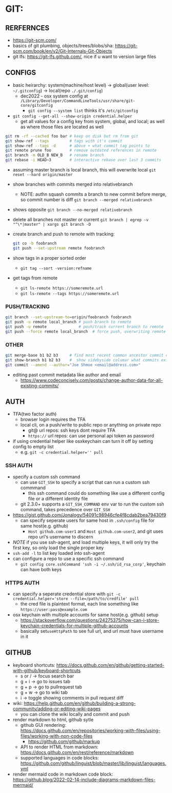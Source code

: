 # GIT:
## RERFERNCES
- https://git-scm.com/
- basics of git plumbing, objects/trees/blobs/sha: https://git-scm.com/book/en/v2/Git-Internals-Git-Objects
- git lfs: https://git-lfs.github.com/, nice if u want to version large files


## CONFIGS
- basic heirarchy: system(machine/host level) -> global(user level: `~/.gitconfig`) -> local(repo `./.git/config`)
    - dec2022 - osx system config at `/Library/Developer/CommandLineTools/usr/share/git-core/gitconfig`
        - `git config --system list` thinks it's `/etc/gitconfig`
- `git config --get-all --show-origin credential.helper`
    - get all values for a config key from system, global, and local; as well as where those files are located as well

```sh
git rm -rf --cached foo bar # keep on disk but rm from git
git show-ref --tags         # tags with it's commit
git show-ref --tags -d      # above + what commit tag points to
git remote prune foo        # remove outdated references in remote
git branch -m OLD_B NEW_B   # rename branch
git rebase -i HEAD~3        # interactive rebase over last 3 commits
```

- assuming master branch is local branch, this will overwrite local
    `git reset --hard origin/master`

- show branches with commits merged into relativebranch
    - NOTE: authn squash commits a branch to new commit before merge, so commit number is diff
    `git branch --merged relativebranch`
- shows opposite
    `git branch --no-merged relativebranch`

- delete all branches not master or current
    `git branch | egrep -v "^\*|master" | xargs git branch -D`

- create branch and push to remote with tracking:
    ```sh
    git co -b foobranch
    git push --set-upstream remote foobranch
    ```

- show tags in a proper sorted order
    - `git tag --sort -version:refname`

- get tags from remote
    - `git ls-remote https://someremote.url`
    - `git ls-remote --tags https://someremote.url`

### PUSH/TRACKING
```sh
git branch --set-upstream-to=origin/foobranch foobranch
git push -u remote local_branch # push branch to remote
git push -u remote              # push/track current branch to remote
git push --force remote local_branch  # force push, overwriting remote branch
```

### OTHER
```sh
git merge-base b1 b2 b3     # find most recent common ancestor commit of n branches
git show-branch b1 b2 b3    #  show sidebyside columar what commits exist in each branch
git commit --amend --author="Joe Shmoe <email@address.com>"
```
- editing past commit metadata like author and email
    - https://www.codeconcisely.com/posts/change-author-data-for-all-existing-commits/

## AUTH
- TFA(two factor auth)
    - browser login requires the TFA
    - local cli, on a push/write to public repo or anything on private repo
        - git@ url repos: ssh keys dont require TFA
        - `https://` url repos: can use personal api token as password
- if using credential helper like osxkeychain can turn it off by setting config to empty list
    - e.g. `git -c credential.helper='' pull`
### SSH AUTH
- specify a custom ssh command
    - can use `GIT_SSH` to specify a script that can run a custom ssh commmand
        - this ssh command could do something like use a different config file or a different identity file
    - git 2.3.0+ supports a `GIT_SSH_COMMAND` env var to run the custom ssh command, takes precedence over `GIT_SSH`
- https://gist.github.com/Jonalogy/54091c98946cfe4f8cdab2bea79430f9
    - can specify seperate users for same host in `.ssh/config` file for same host(e.g. github)
        - `Host github.com-user1` and `Host github.com-user2`, and git uses repo url's username to discern
- *NOTE* if you use ssh-agent, and load multiple keys, it will only try the first key, so only load the single proper key
- `ssh-add -l` to list key loaded into ssh-agent
- can configure a repo to use a specific ssh command
    - `git config core.sshCommand 'ssh -i ~/.ssh/id_rsa_corp'`, keychain can have both keys
### HTTPS AUTH
- can specify a seperate credential store with `git -c credential.helper='store --file=/path/to/credfile' pull`
    - the cred file is plaintext format, each line something like `https://user:pass@example.com`
- osx keychain with multiple accounts for same host(e.g. github) setup
    - https://stackoverflow.com/questions/24275375/how-can-i-store-keychain-credentials-for-multiple-github-accounts
    - basically set`useHttpPath` to see full url, and url must have username in it

## GITHUB
- keyboard shortcuts: https://docs.github.com/en/github/getting-started-with-github/keyboard-shortcuts
    - s or /  ->  focus search bar
    - g + i -> go to issues tab
    - g + p -> go to pullrequest tab
    - g + w -> go to wiki tab
    - i  -> toggle showing comments in pull request diff
- wiki: https://help.github.com/en/github/building-a-strong-community/adding-or-editing-wiki-pages
    - you can clone the wiki locally and commit and push
- render markdown to html, github sytle
    - github GUI rendering: https://docs.github.com/en/repositories/working-with-files/using-files/working-with-non-code-files
        - https://github.com/github/markup
    - API to render HTML from markdown: https://docs.github.com/en/rest/reference/markdown
    - supported languages in code blocks: https://github.com/github/linguist/blob/master/lib/linguist/languages.yml
- render mermaid code in markdown code block: https://github.blog/2022-02-14-include-diagrams-markdown-files-mermaid/
